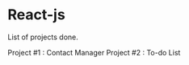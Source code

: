 # React-js

List of projects done.

Project #1 :
            Contact Manager 
Project #2 :
             To-do List